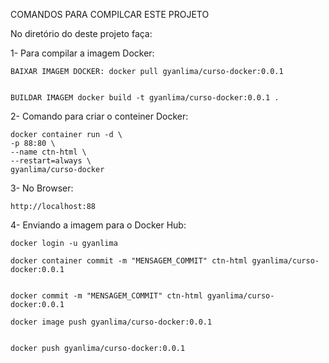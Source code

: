
COMANDOS PARA COMPILCAR ESTE PROJETO

No diretório do deste projeto faça:

1- Para compilar a imagem Docker:
 
    BAIXAR IMAGEM DOCKER: docker pull gyanlima/curso-docker:0.0.1 


    BUILDAR IMAGEM docker build -t gyanlima/curso-docker:0.0.1 .

 
2- Comando para criar o conteiner Docker:
 
    
    docker container run -d \
    -p 88:80 \
    --name ctn-html \
    --restart=always \
    gyanlima/curso-docker


3- No Browser: 

    http://localhost:88


4- Enviando a imagem para o Docker Hub:


    docker login -u gyanlima
    
    docker container commit -m "MENSAGEM_COMMIT" ctn-html gyanlima/curso-docker:0.0.1


    docker commit -m "MENSAGEM_COMMIT" ctn-html gyanlima/curso-docker:0.0.1

    docker image push gyanlima/curso-docker:0.0.1


    docker push gyanlima/curso-docker:0.0.1